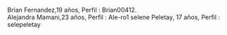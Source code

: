 Brian Fernandez,19 años, Perfil : Brian00412.  
Alejandra Mamani,23 años, Perfil : Ale-ro1
selene Peletay, 17 años, Perfil : selepeletay
